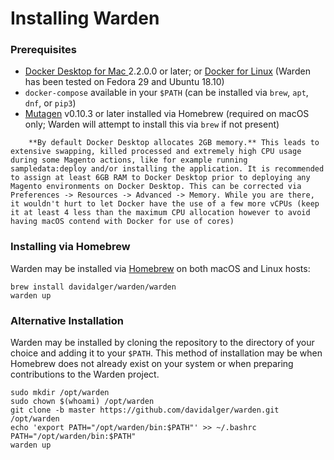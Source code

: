 Installing Warden
==================================

### Prerequisites

* [Docker Desktop for Mac
](https://hub.docker.com/editions/community/docker-ce-desktop-mac) 2.2.0.0 or later; or [Docker for Linux](https://docs.docker.com/install/) (Warden has been tested on Fedora 29 and Ubuntu 18.10)
* `docker-compose` available in your `$PATH` (can be installed via `brew`, `apt`, `dnf`, or `pip3`)
* [Mutagen](https://mutagen.io/) v0.10.3 or later installed via Homebrew (required on macOS only; Warden will attempt to install this via `brew` if not present)

``` warning::
    **By default Docker Desktop allocates 2GB memory.** This leads to extensive swapping, killed processed and extremely high CPU usage during some Magento actions, like for example running sampledata:deploy and/or installing the application. It is recommended to assign at least 6GB RAM to Docker Desktop prior to deploying any Magento environments on Docker Desktop. This can be corrected via Preferences -> Resources -> Advanced -> Memory. While you are there, it wouldn't hurt to let Docker have the use of a few more vCPUs (keep it at least 4 less than the maximum CPU allocation however to avoid having macOS contend with Docker for use of cores)
```

### Installing via Homebrew

Warden may be installed via [Homebrew](https://brew.sh/) on both macOS and Linux hosts:

    brew install davidalger/warden/warden
    warden up

### Alternative Installation

Warden may be installed by cloning the repository to the directory of your choice and adding it to your `$PATH`. This method of installation may be when Homebrew does not already exist on your system or when preparing contributions to the Warden project.

    sudo mkdir /opt/warden
    sudo chown $(whoami) /opt/warden
    git clone -b master https://github.com/davidalger/warden.git /opt/warden
    echo 'export PATH="/opt/warden/bin:$PATH"' >> ~/.bashrc
    PATH="/opt/warden/bin:$PATH"
    warden up
